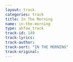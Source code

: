 ```yaml
---
layout: track
categories: track
title: In The Morning
name: in-the-morning
type: ahfow_track
track-id: 140
track-lyrics: 
track-author: 
track-sort: "IN THE MORNING"
track-original: 
---
```

